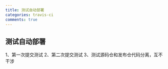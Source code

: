 ```yaml
---
title: 测试自动部署
categories: travis-ci
comments: true
---
```


测试自动部署
---
1、第一次提交测试
2、第二次提交测试
3、测试源码仓和发布仓代码分离，互不干涉